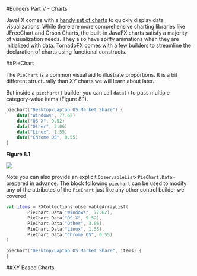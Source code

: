#Builders Part V - Charts

JavaFX comes with a [handy set of charts](http://docs.oracle.com/javafx/2/charts/chart-overview.htm) to quickly display data visualizations. While there are more comprehensive charting libraries like JFreeChart and Orson Charts, the built-in JavaFX charts satisfy a majority of visualization needs. They also have spiffy animations when they are initialized with data. TornadoFX comes with a few builders to streamline the declaration of charts using functional constructs.


##PieChart

The `PieChart` is a common visual aid to illustrate proportions. It is a bit different structurally than XY charts we will learn about later. 

But inside a `piechart()` builder you can call `data()` to pass multiple category-value items (Figure 8.1).

```kotlin
piechart("Desktop/Laptop OS Market Share") {
    data("Windows", 77.62)
    data("OS X", 9.52)
    data("Other", 3.06)
    data("Linux", 1.55)
    data("Chrome OS", 0.55)
}
```

**Figure 8.1**

![](http://i.imgur.com/FCMchDa.png)

Note you can also provide an explicit `ObservableList<PieChart.Data>` prepared in advance. The block following `piechart` can be used to modify any of the attributes of the `PieChart` just like any other control builder we covered. 

```kotlin
val items = FXCollections.observableArrayList(
        PieChart.Data("Windows", 77.62),
        PieChart.Data("OS X", 9.52),
        PieChart.Data("Other", 3.06),
        PieChart.Data("Linux", 1.55),
        PieChart.Data("Chrome OS", 0.55)
)

piechart("Desktop/Laptop OS Market Share", items) {
}
```





##XY Based Charts

